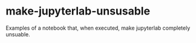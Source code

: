 # make-jupyterlab-unsusable
Examples of a notebook that, when executed, make jupyterlab completely unsuable.
